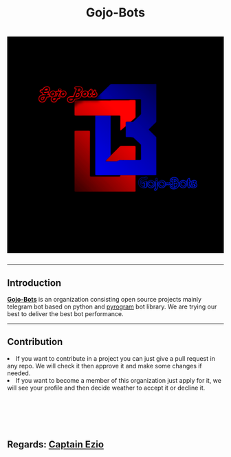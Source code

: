 <h1 align="center">Gojo-Bots</h1>
<h1 align="center">
<a href="https://github.com/Gojo-Bots">
<img src="https://raw.githubusercontent.com/Gojo-Bots/.github/main/Untitled(1).webp" alt="LOGO">
</a>
</h1>

----

<h2>Introduction</h2>
<p>
<b><a href="https://github.com/Gojo-Bots">Gojo-Bots</a></b> is an organization consisting open source projects mainly telegram bot based on python and <a href="https://github.com/pyrogram/pyrogram">pyrogram</a> bot library. We are trying our best to deliver the best bot performance.
</p>

------

<h2>Contribution</h2>
<p>
<li>If you want to contribute in a project you can just give a pull request in any repo. We will check it then approve it and make some changes if needed.</li>
<li>If you want to become a member of this organization just apply for it, we will see your profile and then decide weather to accept it or decline it.</li>
</p>
<br>
</br>
<br>
</br>
<h2>Regards: <a href="https://github.com/iamgojoof6eyes">Captain Ezio</a></h2>
